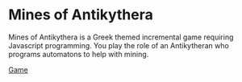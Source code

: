 # Mines of Antikythera

Mines of Antikythera is a Greek themed incremental game requiring
Javascript programming. You play the role of an Antikytheran who programs
automatons to help with mining.

[Game](https://asteriskman7.github.io/MinesOfAntikythera/)

